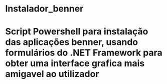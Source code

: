 # Instalador_benner

# Script Powershell para instalação das aplicações benner, usando formulários do .NET Framework para obter uma interface grafica mais amigavel ao utilizador
